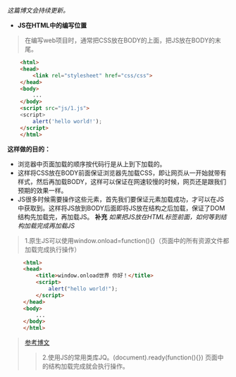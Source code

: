 _这篇博文会持续更新。_

  * **JS在HTML中的编写位置**

> 在编写web项目时，通常把CSS放在BODY的上面，把JS放在BODY的末尾。 
    
``` html  
    <html>
    <head>
        <link rel="stylesheet" href="css/css">
    </head>
    <body>
        ...
    </body>
    <script src="js/1.js">
    <script>
        alert('hello world!');
    </script>
    </html>
```   

**这样做的目的：**

  * 浏览器中页面加载的顺序按代码行是从上到下加载的。
  * 这样将CSS放在BODY前面保证浏览器先加载CSS，即让网页从一开始就带有样式，然后再加载BODY，这样可以保证在网速较慢的时候，网页还是跟我们预期的效果一样。
  * JS很多时候需要操作这些元素，首先我们要保证元素加载成功，才可以在JS中获取到。这样将JS放到BODY后面即将JS放在结构之后加载，保证了DOM结构先加载完，再加载JS。 **补充** _如果把JS放在HTML标签前面，如何等到结构加载完成再加载JS_

> 1.原生JS可以使用window.onload=function(){}（页面中的所有资源文件都加载完成执行操作）
>     
``` html
     <html>
     <head>
         <title>window.onload世界 你好！</title>
         <script>
             alert("hello world!");
         </script>
     </head>
     <body>
         ...
     </body>
     </html>  
```   
> 
> [参考博文](https://www.cnblogs.com/gaogaoxingxing/p/6108485.htm)
>
>> 2.使用JS的常用类库JQ。(document).ready(function(){}) 页面中的结构加载完成就会执行操作。